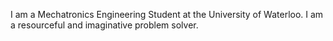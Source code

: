 I am a Mechatronics Engineering Student at the University of Waterloo. I am a resourceful and imaginative problem solver.
